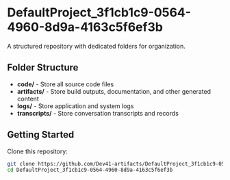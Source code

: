 # DefaultProject_3f1cb1c9-0564-4960-8d9a-4163c5f6ef3b
A structured repository with dedicated folders for organization.

## Folder Structure

- **code/** - Store all source code files
- **artifacts/** - Store build outputs, documentation, and other generated content
- **logs/** - Store application and system logs
- **transcripts/** - Store conversation transcripts and records

## Getting Started

Clone this repository:
```bash
git clone https://github.com/Dev41-artifacts/DefaultProject_3f1cb1c9-0564-4960-8d9a-4163c5f6ef3b
cd DefaultProject_3f1cb1c9-0564-4960-8d9a-4163c5f6ef3b
```
